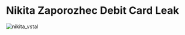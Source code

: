# Nikita Zaporozhec Debit Card Leak
![nikita_vstal](https://github.com/user-attachments/assets/288ee9cb-c647-423b-be51-5b9b697a5ba1)
